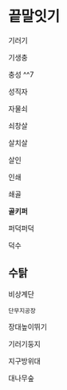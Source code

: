 # 끝말잇기

기러기

기생충

충성 ^^7

성직자

자물쇠

쇠창살

살치살

살인

인쇄

쇄골

**골키퍼**

퍼덕퍼덕

덕수

수탉
---

비상계단

`단무지공장`

장대높이뛰기

기러기둥지

지구방위대

대나무숲